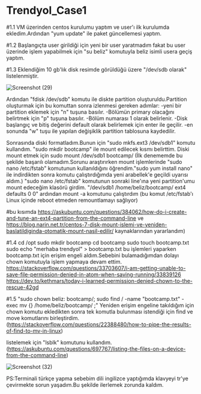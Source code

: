 # Trendyol_Case1

#1.1
VM üzerinden centos kurulumu yaptım ve user'ı ilk kurulumda ekledim.Ardından "yum update" ile paket güncellemesi yaptım.

#1.2
Başlangıçta user girildiği için yeni bir user yaratmadım fakat bu user üzerinde işlem yapabilmek için "su beliz" komutuyla beliz isimli usera geçiş yaptım.

#1.3
Eklendiğim 10 gb'lık disk resimde görüldüğü üzere "/dev/sdb olarak" listelenmiştir.

![Screenshot (29)](https://user-images.githubusercontent.com/57073225/115946589-f70b6400-a4ca-11eb-8a9e-a2167b6bbf3f.png)

Ardından "fdisk /dev/sdb" komutu ile diskte partition oluşturuldu.Partition oluşturmak için bu komuttan sonra izlenmesi gereken adımlar:
  -yeni bir partition eklemek için "n" tuşuna basılır.
  -Bölümün primary olacağını belirtmek için "p" tuşuna basılır.
  -Bölüm numarası 1 olarak belirlenir.
  -Disk başlangıç ve bitiş değerini default olarak belirlemek için enter ile geçilir.
  -en sonunda "w" tuşu ile yapılan değişiklik partition tablosuna kaydedilir.

Sonrasında diski formatladım.Bunun için "sudo mkfs.ext3 /dev/sdb1" komutu kullandım.
"sudo mkdir bootcamp" ile mount edilecek kısmı belirttim.
Diski mount etmek için 
sudo mount /dev/sdb1 bootcamp/
(İlk denememde bu şekilde başarılı olamadım.Sorunu araştırırken mount işlemlerinde "sudo nano /etc/fstab" komutunun kullanıldığını öğrendim."sudo yum install nano" ile indirdikten sonra komutu çalıştırdığımda yeni arabellek'e geçildi uyarısı aldım.) 
"sudo nano /etc/fstab" komutunun sonraki line'ına yeni partition'umu mount edeceğim klasörü girdim. "/dev/sdb1    /home/beliz/bootcamp/    ext4  defaults 0 0" 
ardından mount -a komutunu çalıştırdım (bu komut /etc/fstab'ı Linux içinde reboot etmeden remountlamayı sağlıyor)

#bu kısımda https://askubuntu.com/questions/384062/how-do-i-create-and-tune-an-ext4-partition-from-the-command-line ve https://blog.narin.net.tr/centos-7-disk-mount-islemi-ve-yeniden-baslatildiginda-otomatik-mount-nasil-edilir/ kaynaklarından yararlandım)

#1.4
cd /opt
sudo mkdir bootcamp
cd bootcamp
sudo touch bootcamp.txt
sudo echo "merhaba trendyol" > bootcamp.txt 
bu işlemleri yaparken bootcamp.txt için erişim engeli aldım.Sebebini bulamadığımdan dolayı chown komutuyla işlem yapmaya devam ettim.
https://stackoverflow.com/questions/33703607/i-am-getting-unable-to-save-file-permission-denied-in-atom-when-saving-running/33839126
https://dev.to/kethmars/today-i-learned-permission-denied-chown-to-the-rescue-42gd

#1.5
"sudo chown beliz: bootcamp/; sudo find / -name "bootcamp.txt" -exec mv {} /home/beliz/bootcamp/ \;"  Yeniden erişim engeline takıldığım için chown komutu ekledikten sonra tek komutla bulunması istendiği için find ve move komutlarını birleştirdim.(https://stackoverflow.com/questions/22388480/how-to-pipe-the-results-of-find-to-mv-in-linux)

listelemek için "lsblk" komutunu kullandım.(https://askubuntu.com/questions/697767/listing-the-files-on-a-device-from-the-command-line)

![Screenshot (32)](https://user-images.githubusercontent.com/57073225/115952401-4e6efb80-a4ee-11eb-82a9-18bf7bfef308.png)

PS:Terminali türkçe yapma sebebim dili ingilizce yaptığımda klavyeyi tr'ye çevirmekte sorun yaşadım.Bu şekilde ilerlemek zorunda kaldım.

